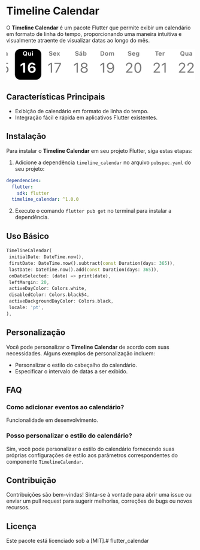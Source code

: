 # Timeline Calendar

O **Timeline Calendar** é um pacote Flutter que permite exibir um calendário em formato de linha do tempo, proporcionando uma maneira intuitiva e visualmente atraente de visualizar datas ao longo do mês.

![image](img.png)

## Características Principais

- Exibição de calendário em formato de linha do tempo.
- Integração fácil e rápida em aplicativos Flutter existentes.

## Instalação

Para instalar o **Timeline Calendar** em seu projeto Flutter, siga estas etapas:

1. Adicione a dependência `timeline_calendar` no arquivo `pubspec.yaml` do seu projeto:

```yaml
dependencies:
  flutter:
    sdk: flutter
  timeline_calendar: ^1.0.0
```

2. Execute o comando `flutter pub get` no terminal para instalar a dependência.

## Uso Básico

```dart
TimelineCalendar(
 initialDate: DateTime.now(),
 firstDate: DateTime.now().subtract(const Duration(days: 365)),
 lastDate: DateTime.now().add(const Duration(days: 365)),
 onDateSelected: (date) => print(date),
 leftMargin: 20,
 activeDayColor: Colors.white,
 disabledColor: Colors.black54,
 activeBackgroundDayColor: Colors.black,
 locale: 'pt',
),
```

## Personalização

Você pode personalizar o **Timeline Calendar** de acordo com suas necessidades. Alguns exemplos de personalização incluem:

- Personalizar o estilo do cabeçalho do calendário.
- Especificar o intervalo de datas a ser exibido.

## FAQ

### Como adicionar eventos ao calendário?

Funcionalidade em desenvolvimento.

### Posso personalizar o estilo do calendário?

Sim, você pode personalizar o estilo do calendário fornecendo suas próprias configurações de estilo aos parâmetros correspondentes do componente `TimelineCalendar`.

## Contribuição

Contribuições são bem-vindas! Sinta-se à vontade para abrir uma issue ou enviar um pull request para sugerir melhorias, correções de bugs ou novos recursos.

## Licença

Este pacote está licenciado sob a [MIT].# flutter_calendar
